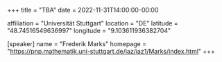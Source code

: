+++
title = "TBA"
date = 2022-11-31T14:00:00-00:00

affiliation = "Universität Stuttgart"
location = "DE"
latitude = "48.74516549636997"
longitude = "9.103611936382704"

[speaker]
  name = "Frederik Marks"
  homepage = "https://pnp.mathematik.uni-stuttgart.de/iaz/iaz1/Marks/index.html"
+++
